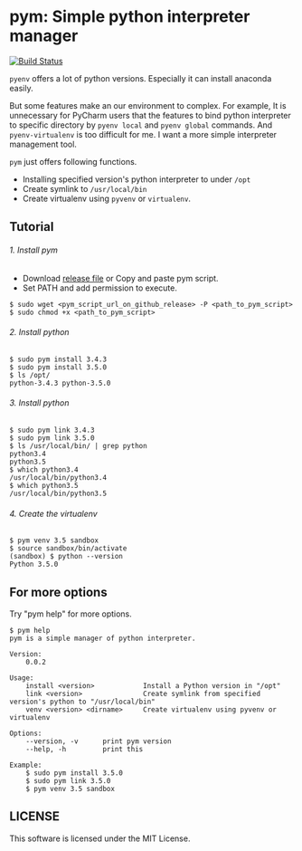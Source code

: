 # pym: Simple python interpreter manager

[![Build Status](https://travis-ci.org/c-bata/pym.svg?branch=master)](https://travis-ci.org/c-bata/pym)

`pyenv` offers a lot of python versions.
Especially it can install anaconda easily.

But some features make an our environment to complex.
For example, It is unnecessary for PyCharm users that the features to bind python interpreter to specific directory
by `pyenv local` and `pyenv global` commands.
And `pyenv-virtualenv` is too difficult for me.
I want a more simple interpreter management tool.

`pym` just offers following functions.

- Installing specified version's python interpreter to under `/opt`
- Create symlink to `/usr/local/bin`
- Create virtualenv using `pyvenv` or `virtualenv`.


## Tutorial

###### 1. Install pym

- Download [release file](https://github.com/c-bata/pym/releases) or Copy and paste pym script.
- Set PATH and add permission to execute.

```
$ sudo wget <pym_script_url_on_github_release> -P <path_to_pym_script>
$ sudo chmod +x <path_to_pym_script>
```

###### 2. Install python

```
$ sudo pym install 3.4.3
$ sudo pym install 3.5.0
$ ls /opt/
python-3.4.3 python-3.5.0
```

###### 3. Install python

```
$ sudo pym link 3.4.3
$ sudo pym link 3.5.0
$ ls /usr/local/bin/ | grep python
python3.4
python3.5
$ which python3.4
/usr/local/bin/python3.4
$ which python3.5
/usr/local/bin/python3.5
```

###### 4. Create the virtualenv

```
$ pym venv 3.5 sandbox
$ source sandbox/bin/activate
(sandbox) $ python --version
Python 3.5.0
```

## For more options

Try "pym help" for more options.

```
$ pym help
pym is a simple manager of python interpreter.

Version:
    0.0.2

Usage:
    install <version>            Install a Python version in "/opt"
    link <version>               Create symlink from specified version's python to "/usr/local/bin"
    venv <version> <dirname>     Create virtualenv using pyvenv or virtualenv

Options:
    --version, -v      print pym version
    --help, -h         print this

Example:
    $ sudo pym install 3.5.0
    $ sudo pym link 3.5.0
    $ pym venv 3.5 sandbox
```

## LICENSE

This software is licensed under the MIT License.

